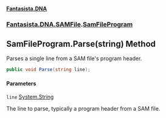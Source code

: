 #### [Fantasista.DNA](index.md 'index')
### [Fantasista.DNA.SAMFile](Fantasista.DNA.SAMFile.md 'Fantasista.DNA.SAMFile').[SamFileProgram](Fantasista.DNA.SAMFile.SamFileProgram.md 'Fantasista.DNA.SAMFile.SamFileProgram')

## SamFileProgram.Parse(string) Method

Parses a single line from a SAM file's program header.

```csharp
public void Parse(string line);
```
#### Parameters

<a name='Fantasista.DNA.SAMFile.SamFileProgram.Parse(string).line'></a>

`line` [System.String](https://docs.microsoft.com/en-us/dotnet/api/System.String 'System.String')

The line to parse, typically a program header from a SAM file.